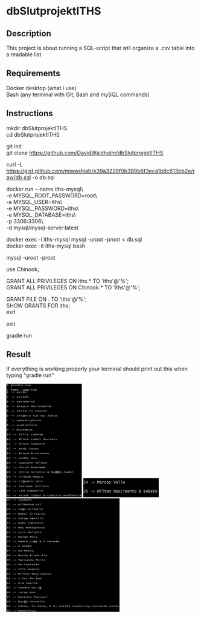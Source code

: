 # dbSlutprojektITHS
## Description
This project is about running a SQL-script that will organize a .csv table into a readable list  

## Requirements
Docker desktop (what i use)  
Bash (any terminal with Git, Bash and mySQL commands)  


## Instructions
mkdir dbSlutprojektITHS  
cd dbSlutprojektITHS  

git init  
git clone https://github.com/DavidWaldholm/dbSlutprojektITHS  

 

curl -L  https://gist.github.com/miwashiab/e39a3228f0b389b6f3eca1b8c613bb2e/raw/db.sql -o db.sql  


docker run --name iths-mysql\  
           -e MYSQL_ROOT_PASSWORD=root\  
           -e MYSQL_USER=iths\  
           -e MYSQL_PASSWORD=iths\  
           -e MYSQL_DATABASE=iths\  
           -p 3306:3306\   
           -d mysql/mysql-server:latest  


docker exec -i iths-mysql mysql -uroot -proot < db.sql  
docker exec -it iths-mysql bash  


mysql -uroot -proot  

use Chinook;  

GRANT ALL PRIVILEGES ON iths.* TO 'iths'@'%';  
GRANT ALL PRIVILEGES ON Chinook.* TO 'iths'@'%';  

GRANT FILE ON *.* TO 'iths'@'%';  
SHOW GRANTS FOR iths;  
exit

exit

gradle run  

## Result  
If everything is working properly your terminal should print out this when typing "gradle run"  


<img src="resultPageOne.jpg" width="200" height="300">
<img src="resultPageTwo.jpg" width="200" height="50">
<img src="resultPageThree.jpg" width="300" height="300">
